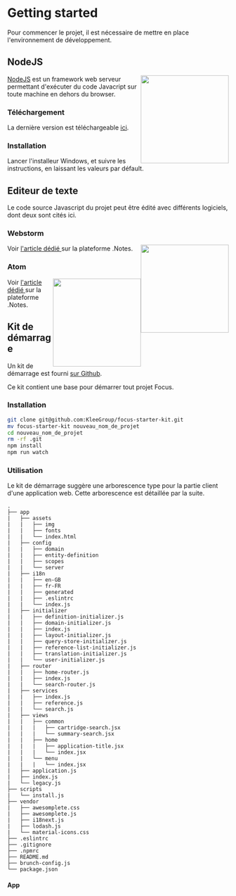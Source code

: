 # Getting started

Pour commencer le projet, il est nécessaire de mettre en place l'environnement de développement.

## NodeJS

<img src="https://deversoy.files.wordpress.com/2015/06/nodejs-logo.png" style="float:right" width="200">

[NodeJS](https://nodejs.org/en/) est un framework web serveur permettant d'exécuter du code Javacript sur toute machine en dehors du browser.

### Téléchargement

La dernière version est téléchargeable [ici](https://nodejs.org/dist/v4.1.1/node-v4.1.1-x64.msi).

### Installation

Lancer l'installeur Windows, et suivre les instructions, en laissant les valeurs par défault.

## Editeur de texte

Le code source Javascript du projet peut être édité avec différents logiciels, dont deux sont cités ici.

### Webstorm

<img src="https://upload.wikimedia.org/wikipedia/fr/archive/6/67/20150409204138!Webstorm_logo.gif" style="float:right" width="200">

Voir [l'article dédié ](https://notes.part.klee.lan.net/logiciel/webstorm/start) sur la plateforme .Notes.

### Atom

<img src="https://assets-cdn.github.com/images/modules/integrations/2015-06/logos/atom@2x.png" style="float:right" width="200">

Voir [l'article dédié ](https://notes.part.klee.lan.net/logiciel/atom/start) sur la plateforme .Notes.

## Kit de démarrage

Un kit de démarrage est fourni [sur Github](https://github.com/KleeGroup/focus-starter-kit).

Ce kit contient une base pour démarrer tout projet Focus.

### Installation

```bash
git clone git@github.com:KleeGroup/focus-starter-kit.git
mv focus-starter-kit nouveau_nom_de_projet
cd nouveau_nom_de_projet
rm -rf .git
npm install
npm run watch
```

### Utilisation

Le kit de démarrage suggère une arborescence type pour la partie client d'une application web. Cette arborescence est détaillée par la suite.

```
.
├── app
|   ├── assets
|   |   ├── img
|   |   ├── fonts
|   |   └── index.html
|   ├── config
|   |   ├── domain
|   |   ├── entity-definition
|   |   ├── scopes
|   |   └── server
|   ├── i18n
|   |   ├── en-GB
|   |   ├── fr-FR
|   |   ├── generated
|   |   ├── .eslintrc
|   |   └── index.js
|   ├── initializer
|   |   ├── definition-initializer.js
|   |   ├── domain-initializer.js
|   |   ├── index.js
|   |   ├── layout-initializer.js
|   |   ├── query-store-initializer.js
|   |   ├── reference-list-initializer.js
|   |   ├── translation-initializer.js
|   |   └── user-initializer.js
|   ├── router
|   |   ├── home-router.js
|   |   ├── index.js
|   |   └── search-router.js
|   ├── services
|   |   ├── index.js
|   |   ├── reference.js
|   |   └── search.js
|   ├── views
|   |   ├── common
|   |   |   ├── cartridge-search.jsx
|   |   |   └── summary-search.jsx
|   |   ├── home
|   |   |   ├── application-title.jsx
|   |   |   └── index.jsx
|   |   └── menu
|   |   |   └── index.jsx
|   ├── application.js
|   ├── index.js
|   └── legacy.js
├── scripts
|   └── install.js
├── vendor
|   ├── awesomplete.css
|   ├── awesomplete.js
|   ├── i18next.js
|   ├── lodash.js
|   └── material-icons.css
├── .eslintrc
├── .gitignore
├── .npmrc
├── README.md
├── brunch-config.js
└── package.json
```
#### App

